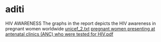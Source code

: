 # aditi
HIV AWARENESS
The graphs in the report depicts the HIV awareness in pregnant women worldwide [unicef_2.txt](https://github.com/aditinema/aditi/files/11361103/unicef_2.txt)
[pregnant women presenting at antenatal clinics (ANC) who were tested for HIV.pdf](https://github.com/aditinema/aditi/files/11361105/pregnant.women.presenting.at.antenatal.clinics.ANC.who.were.tested.for.HIV.pdf)
